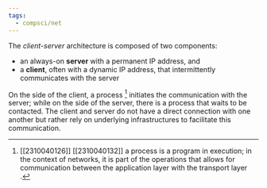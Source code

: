 ```yaml
---
tags:
  - compsci/net
---
```

The *client-server* architecture is composed of two components:
- an always-on **server** with a permanent IP address, and
- a **client**, often with a dynamic IP address, that intermittently communicates with the server

On the side of the client, a process [^1] initiates the communication with the server; while on the side of the server, there is a process that waits to be contacted. The client and server do not have a direct connection with one another but rather rely on underlying infrastructures to facilitate this communication.

[^1]: [[2310040126]] [[2310040132]] a process is a program in execution; in the context of networks, it is part of the operations that allows for communication between the application layer with the transport layer [^2].
[^2]: [[2310020159]] parts of the layered model that abstract from the network protocols.